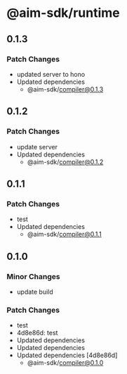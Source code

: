 # @aim-sdk/runtime

## 0.1.3

### Patch Changes

- updated server to hono
- Updated dependencies
  - @aim-sdk/compiler@0.1.3

## 0.1.2

### Patch Changes

- update server
- Updated dependencies
  - @aim-sdk/compiler@0.1.2

## 0.1.1

### Patch Changes

- test
- Updated dependencies
  - @aim-sdk/compiler@0.1.1

## 0.1.0

### Minor Changes

- update build

### Patch Changes

- test
- 4d8e86d: test
- Updated dependencies
- Updated dependencies
- Updated dependencies [4d8e86d]
  - @aim-sdk/compiler@0.1.0
